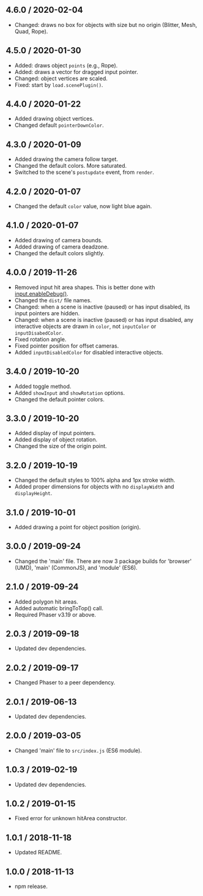 4.6.0 / 2020-02-04
------------------ 

- Changed: draws no box for objects with size but no origin (Blitter, Mesh, Quad, Rope).

4.5.0 / 2020-01-30
------------------

- Added: draws object `points` (e.g., Rope).
- Added: draws a vector for dragged input pointer. 
- Changed: object vertices are scaled.
- Fixed: start by `load.scenePlugin()`.

4.4.0 / 2020-01-22
------------------

- Added drawing object vertices.
- Changed default `pointerDownColor`.

4.3.0 / 2020-01-09
------------------

- Added drawing the camera follow target.
- Changed the default colors. More saturated.
- Switched to the scene's `postupdate` event, from `render`.

4.2.0 / 2020-01-07
------------------

- Changed the default `color` value, now light blue again.

4.1.0 / 2020-01-07
------------------

- Added drawing of camera bounds.
- Added drawing of camera deadzone.
- Changed the default colors slightly.

4.0.0 / 2019-11-26
------------------

- Removed input hit area shapes. This is better done with [input.enableDebug()][1].
- Changed the `dist/` file names.
- Changed: when a scene is inactive (paused) or has input disabled, its input pointers are hidden.
- Changed: when a scene is inactive (paused) or has input disabled, any interactive objects are drawn in `color`, not `inputColor` or `inputDisabedColor`.
- Fixed rotation angle.
- Fixed pointer position for offset cameras.
- Added `inputDisabledColor` for disabled interactive objects.

[1]: https://photonstorm.github.io/phaser3-docs/Phaser.Input.InputPlugin.html#enableDebug

3.4.0 / 2019-10-20
------------------

- Added toggle method.
- Added `showInput` and `showRotation` options.
- Changed the default pointer colors.

3.3.0 / 2019-10-20
------------------

- Added display of input pointers.
- Added display of object rotation.
- Changed the size of the origin point.

3.2.0 / 2019-10-19
------------------

- Changed the default styles to 100% alpha and 1px stroke width.
- Added proper dimensions for objects with no `displayWidth` and `displayHeight`.

3.1.0 / 2019-10-01
------------------

- Added drawing a point for object position (origin).

3.0.0 / 2019-09-24
------------------

- Changed the 'main' file. There are now 3 package builds for 'browser' (UMD), 'main' (CommonJS), and 'module' (ES6).

2.1.0 / 2019-09-24
------------------

- Added polygon hit areas.
- Added automatic bringToTop() call.
- Required Phaser v3.19 or above.

2.0.3 / 2019-09-18
------------------

- Updated dev dependencies.

2.0.2 / 2019-09-17
------------------

- Changed Phaser to a peer dependency.

2.0.1 / 2019-06-13
------------------

- Updated dev dependencies.

2.0.0 / 2019-03-05
------------------

- Changed 'main' file to `src/index.js` (ES6 module).

1.0.3 / 2019-02-19
------------------

- Updated dev dependencies.

1.0.2 / 2019-01-15
------------------

- Fixed error for unknown hitArea constructor.

1.0.1 / 2018-11-18
------------------

- Updated README.

1.0.0 / 2018-11-13
------------------

- npm release.
